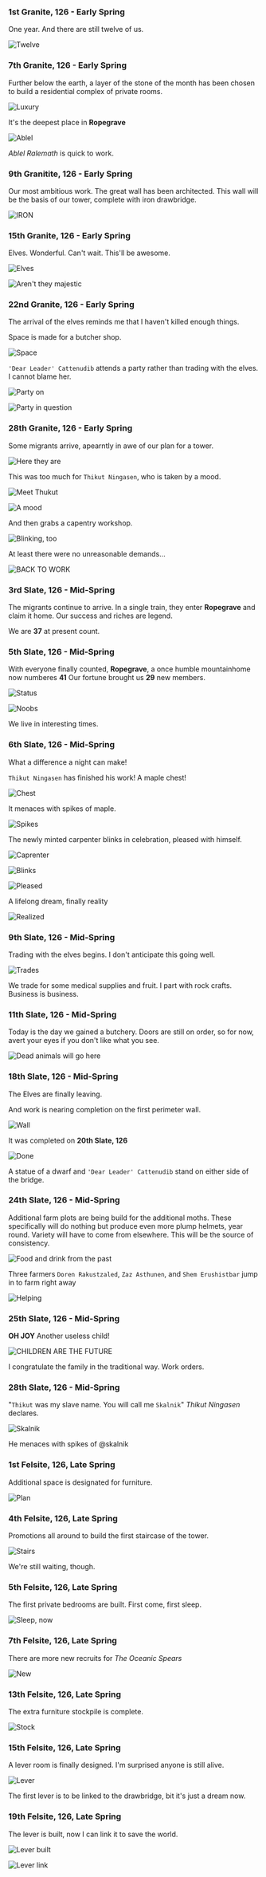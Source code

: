 ### 1st Granite, 126 - Early Spring

One year. And there are still twelve of us.

![Twelve](http://pixxx.wtf.cat/image/3w2s401Q2D1r/Image%202014-08-02%20at%201.54.11%20AM.png)

### 7th Granite, 126 - Early Spring

Further below the earth, a layer of the stone of the month has been chosen to build a residential
complex of private rooms.

![Luxury](http://pixxx.wtf.cat/image/1E3H1z0j1V13/Image%202014-08-02%20at%202.06.58%20AM.png)

It's the deepest place in **Ropegrave**

![Ablel](http://f.cl.ly/items/1x421b1E3K0e3x19312f/Image%202014-08-02%20at%202.08.38%20AM.png)

*Ablel Ralemath* is quick to work.

### 9th Granitite, 126 - Early Spring

Our most ambitious work. The great wall has been architected. This wall will be the basis of our tower,
complete with iron drawbridge.

![IRON](http://pixxx.wtf.cat/image/0a2n0T0s3g2A/Image%202014-08-02%20at%202.16.58%20AM.png)

### 15th Granite, 126 - Early Spring

Elves. Wonderful. Can't wait. This'll be awesome.

![Elves](http://pixxx.wtf.cat/image/2l2c1p0e3A3b/Image%202014-08-02%20at%202.25.42%20AM.png)

![Aren't they majestic](http://pixxx.wtf.cat/image/3j3U3j1J0q3j/Image%202014-08-02%20at%202.27.24%20AM.png)

### 22nd Granite, 126 - Early Spring

The arrival of the elves reminds me that I haven't killed enough things.

Space is made for a butcher shop.

![Space](http://pixxx.wtf.cat/image/0q392u0L2636/Image%202014-08-02%20at%202.31.55%20AM.png)

`'Dear Leader' Cattenudib` attends a party rather than trading with the elves. I cannot blame her.

![Party on](http://pixxx.wtf.cat/image/0j0R221J1O2H/Image%202014-08-02%20at%202.32.49%20AM.png)

![Party in question](http://pixxx.wtf.cat/image/3G0W3g3l1R1P/Image%202014-08-02%20at%202.34.01%20AM.png)

### 28th Granite, 126 - Early Spring

Some migrants arrive, apearntly in awe of our plan for a tower.

![Here they are](http://pixxx.wtf.cat/image/3q0D0W1o0Z3O/Image%202014-08-02%20at%202.40.55%20AM.png)

This was too much for `Thikut Ningasen`, who is taken by a mood.

![Meet Thukut](http://pixxx.wtf.cat/image/3e032p1y1v16/Image%202014-08-02%20at%202.44.32%20AM.png)

![A mood](http://pixxx.wtf.cat/image/1v2c2F0F2T3h/Image%202014-08-02%20at%202.42.59%20AM.png)

And then grabs a capentry workshop.

![Blinking, too](http://pixxx.wtf.cat/image/1f0U3T320h28/Image%202014-08-02%20at%202.45.32%20AM.png)

At least there were no unreasonable demands...

![BACK TO WORK](http://pixxx.wtf.cat/image/0i060o3D3T1Y/Image%202014-08-02%20at%202.46.17%20AM.png)

### 3rd Slate, 126 - Mid-Spring

The migrants continue to arrive. In a single train, they enter **Ropegrave** and claim it home.
Our success and riches are legend.

We are **37** at present count.

### 5th Slate, 126 - Mid-Spring

With everyone finally counted, **Ropegrave**, a once humble mountainhome now numberes **41**
Our fortune brought us **29** new members.

![Status](http://pixxx.wtf.cat/image/3D1k1c1Q2z0H/Image%202014-08-02%20at%202.50.45%20AM.png)

![Noobs](http://pixxx.wtf.cat/image/1b1x160q1L3E/Image%202014-08-02%20at%202.51.46%20AM.png)

We live in interesting times.

### 6th Slate, 126 - Mid-Spring

What a difference a night can make!

`Thikut Ningasen` has finished his work! A maple chest!

![Chest](http://pixxx.wtf.cat/image/0Y1W2l2j1y1V/Image%202014-08-02%20at%202.56.44%20AM.png)

It menaces with spikes of maple.

![Spikes](http://pixxx.wtf.cat/image/3f1n193i1p2Y/Image%202014-08-02%20at%202.57.48%20AM.png)

The newly minted carpenter blinks in celebration, pleased with himself.

![Caprenter](http://pixxx.wtf.cat/image/3b1h0S0W3a2p/Image%202014-08-02%20at%202.58.24%20AM.png)

![Blinks](http://pixxx.wtf.cat/image/023e3N3P2m3n/Image%202014-08-02%20at%202.59.20%20AM.png)

![Pleased](http://pixxx.wtf.cat/image/3N2l2J0e0S1s/Image%202014-08-02%20at%202.59.47%20AM.png)

A lifelong dream, finally reality

![Realized](http://pixxx.wtf.cat/image/1C432t0a3U3k/Image%202014-08-02%20at%203.00.40%20AM.png)

### 9th Slate, 126 - Mid-Spring

Trading with the elves begins. I don't anticipate this going well.

![Trades](http://pixxx.wtf.cat/image/1k3n0J03400Z/Image%202014-08-02%20at%203.08.07%20AM.png)

We trade for some medical supplies and fruit. I part with rock crafts. Business is business.


### 11th Slate, 126 - Mid-Spring

Today is the day we gained a butchery. Doors are still on order, so for now, avert your eyes if you
don't like what you see.

![Dead animals will go here](http://pixxx.wtf.cat/image/2H0h253U1u1B/Image%202014-08-02%20at%203.20.44%20AM.png)

### 18th Slate, 126 - Mid-Spring

The Elves are finally leaving.

And work is nearing completion on the first perimeter wall.

![Wall](http://pixxx.wtf.cat/image/341F2r0D2r2C/Image%202014-08-02%20at%203.28.48%20AM.png)

It was completed on **20th Slate, 126**

![Done](http://pixxx.wtf.cat/image/0F1e1W0D0Q3x/Image%202014-08-02%20at%203.32.00%20AM.png)

A statue of a dwarf and `'Dear Leader' Cattenudib` stand on either side of the bridge.

### 24th Slate, 126 - Mid-Spring

Additional farm plots are being build for the additional moths. These specifically will do nothing
but produce even more plump helmets, year round. Variety will have to come from elsewhere. This will be the source
of consistency.

![Food and drink from the past](http://pixxx.wtf.cat/image/1M3G21271A2Q/Image%202014-08-02%20at%203.36.27%20AM.png)

Three farmers `Doren Rakustzaled`, `Zaz Asthunen`, and `Shem Erushistbar` jump in to farm right away

![Helping](http://pixxx.wtf.cat/image/151O322w2r0w/Image%202014-08-02%20at%203.38.03%20AM.png)

### 25th Slate, 126 - Mid-Spring

**OH JOY** Another useless child!

![CHILDREN ARE THE FUTURE](http://pixxx.wtf.cat/image/0N1n2k2S1q18/Image%202014-08-02%20at%203.41.59%20AM.png)

I congratulate the family in the traditional way. Work orders.

### 28th Slate, 126 - Mid-Spring

"`Thikut` was my slave name. You will call me `Skalnik`" *Thikut Ningasen* declares.

![Skalnik](http://pixxx.wtf.cat/image/2k1L1S2j1V0l/Image%202014-08-05%20at%201.13.54%20AM.png)

He menaces with spikes of @skalnik

### 1st Felsite, 126, Late Spring

Additional space is designated for furniture.

![Plan](http://pixxx.wtf.cat/image/3C2u2w2u0H2x/Image%202014-08-12%20at%202.28.48%20AM.png)

### 4th Felsite, 126, Late Spring

Promotions all around to build the first staircase of the tower.

![Stairs](http://pixxx.wtf.cat/image/1b0y2t3I2J18/Image%202014-08-12%20at%202.38.59%20AM.png)

We're still waiting, though.

### 5th Felsite, 126, Late Spring

The first private bedrooms are built. First come, first sleep.

![Sleep, now](http://pixxx.wtf.cat/image/3d2t2t0A1Z3n/Image%202014-08-12%20at%202.41.38%20AM.png)

### 7th Felsite, 126, Late Spring

There are more new recruits for *The Oceanic Spears*

![New](http://pixxx.wtf.cat/image/1g38282C2E0P/Image%202014-08-12%20at%202.46.51%20AM.png)

### 13th Felsite, 126, Late Spring

The extra furniture stockpile is complete.

![Stock](http://pixxx.wtf.cat/image/3d1H2U2f3f3y/Image%202014-08-12%20at%202.56.40%20AM.png)

### 15th Felsite, 126, Late Spring

A lever room is finally designed. I'm surprised anyone is still alive.

![Lever](http://pixxx.wtf.cat/image/3z1B371v2X1R/Image%202014-08-12%20at%203.00.45%20AM.png)

The first lever is to be linked to the drawbridge, bit it's just a dream now.

### 19th Felsite, 126, Late Spring

The lever is built, now I can link it to save the world.

![Lever built](http://pixxx.wtf.cat/image/0Z3G1L3o3x1C/Image%202014-09-21%20at%207.37.54%20PM.png)

![Lever link](http://pixxx.wtf.cat/image/0J2r0K1J3v37/Image%202014-09-21%20at%2011.22.52%20PM.png)
